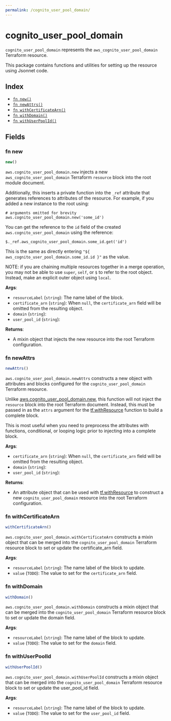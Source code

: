 ```yaml
---
permalink: /cognito_user_pool_domain/
---
```


# cognito_user_pool_domain

`cognito_user_pool_domain` represents the `aws_cognito_user_pool_domain` Terraform resource.



This package contains functions and utilities for setting up the resource using Jsonnet code.


## Index

* [`fn new()`](#fn-new)
* [`fn newAttrs()`](#fn-newattrs)
* [`fn withCertificateArn()`](#fn-withcertificatearn)
* [`fn withDomain()`](#fn-withdomain)
* [`fn withUserPoolId()`](#fn-withuserpoolid)

## Fields

### fn new

```ts
new()
```


`aws.cognito_user_pool_domain.new` injects a new `aws_cognito_user_pool_domain` Terraform `resource`
block into the root module document.

Additionally, this inserts a private function into the `_ref` attribute that generates references to attributes of the
resource. For example, if you added a new instance to the root using:

    # arguments omitted for brevity
    aws.cognito_user_pool_domain.new('some_id')

You can get the reference to the `id` field of the created `aws.cognito_user_pool_domain` using the reference:

    $._ref.aws_cognito_user_pool_domain.some_id.get('id')

This is the same as directly entering `"${ aws_cognito_user_pool_domain.some_id.id }"` as the value.

NOTE: if you are chaining multiple resources together in a merge operation, you may not be able to use `super`, `self`,
or `$` to refer to the root object. Instead, make an explicit outer object using `local`.

**Args**:
  - `resourceLabel` (`string`): The name label of the block.
  - `certificate_arn` (`string`):  When `null`, the `certificate_arn` field will be omitted from the resulting object.
  - `domain` (`string`): 
  - `user_pool_id` (`string`): 

**Returns**:
- A mixin object that injects the new resource into the root Terraform configuration.


### fn newAttrs

```ts
newAttrs()
```


`aws.cognito_user_pool_domain.newAttrs` constructs a new object with attributes and blocks configured for the `cognito_user_pool_domain`
Terraform resource.

Unlike [aws.cognito_user_pool_domain.new](#fn-cognitouserpooldomainnew), this function will not inject the `resource`
block into the root Terraform document. Instead, this must be passed in as the `attrs` argument for the
[tf.withResource](https://github.com/tf-libsonnet/core/tree/main/docs#fn-withresource) function to build a complete block.

This is most useful when you need to preprocess the attributes with functions, conditional, or looping logic prior to
injecting into a complete block.

**Args**:
  - `certificate_arn` (`string`):  When `null`, the `certificate_arn` field will be omitted from the resulting object.
  - `domain` (`string`): 
  - `user_pool_id` (`string`): 

**Returns**:
  - An attribute object that can be used with [tf.withResource](https://github.com/tf-libsonnet/core/tree/main/docs#fn-withresource) to construct a new `cognito_user_pool_domain` resource into the root Terraform configuration.


### fn withCertificateArn

```ts
withCertificateArn()
```

`aws.cognito_user_pool_domain.withCertificateArn` constructs a mixin object that can be merged into the `cognito_user_pool_domain`
Terraform resource block to set or update the certificate_arn field.



**Args**:
  - `resourceLabel` (`string`): The name label of the block to update.
  - `value` (`TODO`): The value to set for the `certificate_arn` field.


### fn withDomain

```ts
withDomain()
```

`aws.cognito_user_pool_domain.withDomain` constructs a mixin object that can be merged into the `cognito_user_pool_domain`
Terraform resource block to set or update the domain field.



**Args**:
  - `resourceLabel` (`string`): The name label of the block to update.
  - `value` (`TODO`): The value to set for the `domain` field.


### fn withUserPoolId

```ts
withUserPoolId()
```

`aws.cognito_user_pool_domain.withUserPoolId` constructs a mixin object that can be merged into the `cognito_user_pool_domain`
Terraform resource block to set or update the user_pool_id field.



**Args**:
  - `resourceLabel` (`string`): The name label of the block to update.
  - `value` (`TODO`): The value to set for the `user_pool_id` field.
